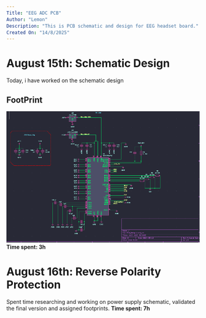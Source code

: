 ```yaml
---
Title: "EEG ADC PCB"
Author: "Lemon"
Description: "This is PCB schematic and design for EEG headset board."
Created On: "14/8/2025"
---
```


# August 15th: Schematic Design
Today, i have worked on the schematic design
## FootPrint

![alt text](image.png) 
**Time spent: 3h**


# August 16th: Reverse Polarity Protection
Spent time researching and working on power supply schematic, validated the final version and assigned footprints.
**Time spent: 7h**